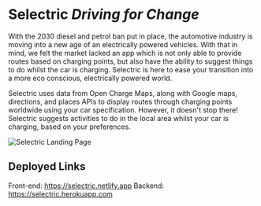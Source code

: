 # Selectric *Driving for Change*

With the 2030 diesel and petrol ban put in place, the automotive industry is moving into a new age of an electrically powered vehicles. With that in mind, we felt the market lacked an app which is not only able to provide routes based on charging points, but also have the ability to suggest things to do whilst the car is charging. Selectric is here to ease your transition into a more eco conscious, electrically powered world.

Selectric uses data from Open Charge Maps, along with Google maps, directions, and places APIs to display routes through charging points worldwide using your car specification. However, it doesn't stop there! Selectric suggests activities to do in the local area whilst your car is charging,  based on your preferences.

![Selectric Landing Page](https://ibb.co/N6WnQJN)

## Deployed Links
Front-end: https://selectric.netlify.app
Backend: https://selectric.herokuapp.com


